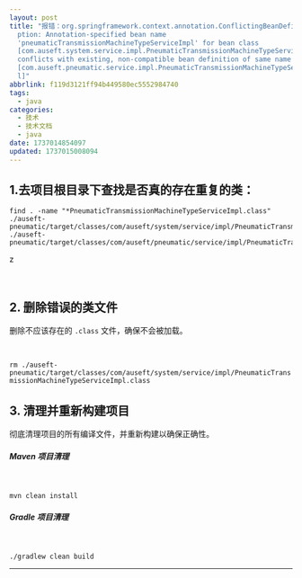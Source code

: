 ```yaml
---
layout: post
title: "报错：org.springframework.context.annotation.ConflictingBeanDefinitionExce\
  ption: Annotation-specified bean name
  'pneumaticTransmissionMachineTypeServiceImpl' for bean class
  [com.auseft.system.service.impl.PneumaticTransmissionMachineTypeServiceImpl]
  conflicts with existing, non-compatible bean definition of same name and class
  [com.auseft.pneumatic.service.impl.PneumaticTransmissionMachineTypeServiceImp\
  l]"
abbrlink: f119d3121ff94b449580ec5552984740
tags:
  - java
categories:
  - 技术
  - 技术文档
  - java
date: 1737014854097
updated: 1737015008094
---
```


## **1.去项目根目录下查找是否真的存在重复的类：**

```
find . -name "*PneumaticTransmissionMachineTypeServiceImpl.class"
./auseft-pneumatic/target/classes/com/auseft/system/service/impl/PneumaticTransmissionMachineTypeServiceImpl.class
./auseft-pneumatic/target/classes/com/auseft/pneumatic/service/impl/PneumaticTransmissionMachineTypeServiceImpl.class

```

z

 

## **2. 删除错误的类文件**

删除不应该存在的 `.class` 文件，确保不会被加载。

 

`rm ./auseft-pneumatic/target/classes/com/auseft/system/service/impl/PneumaticTransmissionMachineTypeServiceImpl.class`

## **3. 清理并重新构建项目**

彻底清理项目的所有编译文件，并重新构建以确保正确性。

##### **Maven 项目清理**

 

`mvn clean install`

##### **Gradle 项目清理**

 

`./gradlew clean build`

***
